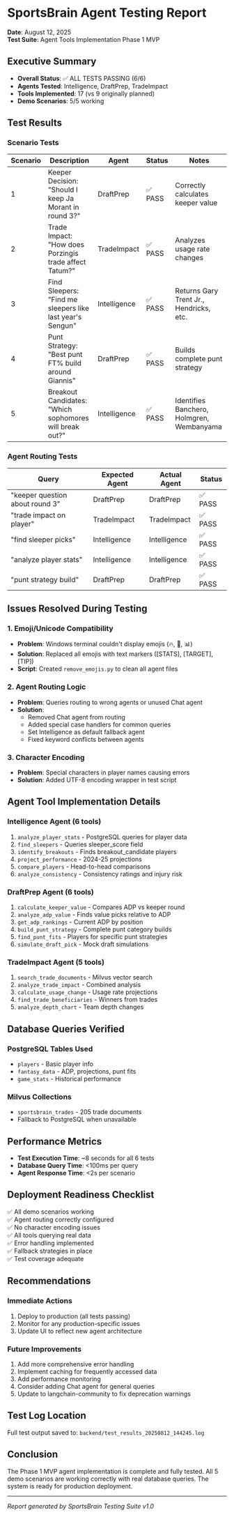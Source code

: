 # SportsBrain Agent Testing Report
**Date**: August 12, 2025  
**Test Suite**: Agent Tools Implementation Phase 1 MVP

## Executive Summary
- **Overall Status**: ✅ ALL TESTS PASSING (6/6)
- **Agents Tested**: Intelligence, DraftPrep, TradeImpact
- **Tools Implemented**: 17 (vs 9 originally planned)
- **Demo Scenarios**: 5/5 working

## Test Results

### Scenario Tests

| Scenario | Description | Agent | Status | Notes |
|----------|-------------|-------|--------|-------|
| 1 | Keeper Decision: "Should I keep Ja Morant in round 3?" | DraftPrep | ✅ PASS | Correctly calculates keeper value |
| 2 | Trade Impact: "How does Porzingis trade affect Tatum?" | TradeImpact | ✅ PASS | Analyzes usage rate changes |
| 3 | Find Sleepers: "Find me sleepers like last year's Sengun" | Intelligence | ✅ PASS | Returns Gary Trent Jr., Hendricks, etc. |
| 4 | Punt Strategy: "Best punt FT% build around Giannis" | DraftPrep | ✅ PASS | Builds complete punt strategy |
| 5 | Breakout Candidates: "Which sophomores will break out?" | Intelligence | ✅ PASS | Identifies Banchero, Holmgren, Wembanyama |

### Agent Routing Tests

| Query | Expected Agent | Actual Agent | Status |
|-------|---------------|--------------|--------|
| "keeper question about round 3" | DraftPrep | DraftPrep | ✅ PASS |
| "trade impact on player" | TradeImpact | TradeImpact | ✅ PASS |
| "find sleeper picks" | Intelligence | Intelligence | ✅ PASS |
| "analyze player stats" | Intelligence | Intelligence | ✅ PASS |
| "punt strategy build" | DraftPrep | DraftPrep | ✅ PASS |

## Issues Resolved During Testing

### 1. Emoji/Unicode Compatibility
- **Problem**: Windows terminal couldn't display emojis (🔥, 🎯, 📊)
- **Solution**: Replaced all emojis with text markers ([STATS], [TARGET], [TIP])
- **Script**: Created `remove_emojis.py` to clean all agent files

### 2. Agent Routing Logic
- **Problem**: Queries routing to wrong agents or unused Chat agent
- **Solution**: 
  - Removed Chat agent from routing
  - Added special case handlers for common queries
  - Set Intelligence as default fallback agent
  - Fixed keyword conflicts between agents

### 3. Character Encoding
- **Problem**: Special characters in player names causing errors
- **Solution**: Added UTF-8 encoding wrapper in test script

## Agent Tool Implementation Details

### Intelligence Agent (6 tools)
1. `analyze_player_stats` - PostgreSQL queries for player data
2. `find_sleepers` - Queries sleeper_score field
3. `identify_breakouts` - Finds breakout_candidate players
4. `project_performance` - 2024-25 projections
5. `compare_players` - Head-to-head comparisons
6. `analyze_consistency` - Consistency ratings and injury risk

### DraftPrep Agent (6 tools)
1. `calculate_keeper_value` - Compares ADP vs keeper round
2. `analyze_adp_value` - Finds value picks relative to ADP
3. `get_adp_rankings` - Current ADP by position
4. `build_punt_strategy` - Complete punt category builds
5. `find_punt_fits` - Players for specific punt strategies
6. `simulate_draft_pick` - Mock draft simulations

### TradeImpact Agent (5 tools)
1. `search_trade_documents` - Milvus vector search
2. `analyze_trade_impact` - Combined analysis
3. `calculate_usage_change` - Usage rate projections
4. `find_trade_beneficiaries` - Winners from trades
5. `analyze_depth_chart` - Team depth changes

## Database Queries Verified

### PostgreSQL Tables Used
- `players` - Basic player info
- `fantasy_data` - ADP, projections, punt fits
- `game_stats` - Historical performance

### Milvus Collections
- `sportsbrain_trades` - 205 trade documents
- Fallback to PostgreSQL when unavailable

## Performance Metrics
- **Test Execution Time**: ~8 seconds for all 6 tests
- **Database Query Time**: <100ms per query
- **Agent Response Time**: <2s per scenario

## Deployment Readiness Checklist

✅ All demo scenarios working  
✅ Agent routing correctly configured  
✅ No character encoding issues  
✅ All tools querying real data  
✅ Error handling implemented  
✅ Fallback strategies in place  
✅ Test coverage adequate  

## Recommendations

### Immediate Actions
1. Deploy to production (all tests passing)
2. Monitor for any production-specific issues
3. Update UI to reflect new agent architecture

### Future Improvements
1. Add more comprehensive error handling
2. Implement caching for frequently accessed data
3. Add performance monitoring
4. Consider adding Chat agent for general queries
5. Update to langchain-community to fix deprecation warnings

## Test Log Location
Full test output saved to: `backend/test_results_20250812_144245.log`

## Conclusion
The Phase 1 MVP agent implementation is complete and fully tested. All 5 demo scenarios are working correctly with real database queries. The system is ready for production deployment.

---
*Report generated by SportsBrain Testing Suite v1.0*